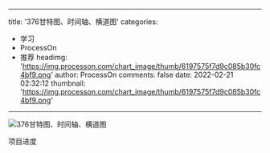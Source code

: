 
---
title: '376甘特图、时间轴、横道图'
categories: 
 - 学习
 - ProcessOn
 - 推荐
headimg: 'https://img.processon.com/chart_image/thumb/6197575f7d9c085b30fc4bf9.png'
author: ProcessOn
comments: false
date: 2022-02-21 02:32:12
thumbnail: 'https://img.processon.com/chart_image/thumb/6197575f7d9c085b30fc4bf9.png'
---

<div>   
<img class="thumb" alt="376甘特图、时间轴、横道图" src="https://img.processon.com/chart_image/thumb/6197575f7d9c085b30fc4bf9.png" referrerpolicy="no-referrer">
<p>项目进度</p>  
</div>
            